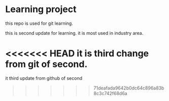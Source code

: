# Learning project
this repo is used for git learning.

this is second update for learning.
it is most used in industry area.

<<<<<<< HEAD
it is third change from git of second.
=======
it third update from github of second

>>>>>>> 71deafada9642b0dc64c896a83b8c3c742f68d6a
